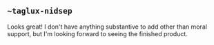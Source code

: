 ## `~taglux-nidsep`
Looks great! I don't have anything substantive to add other than moral support, but I'm looking forward to seeing the finished product.
